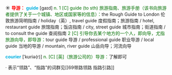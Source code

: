 ☀ <font color="red">**导游：**</font>
<font color="sky blue">**guide**</font> [ɡaɪd] 
<font color="rgb(227, 108, 9)">n. 1 [C] guide (to sth) 旅游指南、旅游手册（该书向旅游者提供了关于一个城镇、地区或国家等的信息）：</font>the Rough Guide to London 伦敦旅游简明指南 / holiday（英）, travel guide 度假指南；旅游指南 / hotel, restaurant guide 旅馆指南；饭店指南 / city, street guide 城市指南；街道指南 / to consult the guide 查阅指南 <font color="rgb(227, 108, 9)">2 [C] 引导你去某个地方的一个人，即向导，尤指旅游向导，即导游：</font>tour guide 导游 / professional guide 职业导游 / local guide 当地的导游 / mountain, river guide 山岳向导；河流向导
           
<font color="sky blue">**courier**</font> [ˈkʊriə(r)]
<font color="rgb(227, 108, 9)">n. [C] [英]（旅游公司的）导游：</font>了解即可

· 表示“领路”、“指路”的词群见[[69带路领路 指路引路]]

